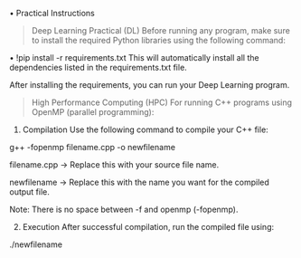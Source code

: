 • Practical Instructions
> Deep Learning Practical (DL)
Before running any program, make sure to install the required Python libraries using the following command:

• !pip install -r requirements.txt
This will automatically install all the dependencies listed in the requirements.txt file.

After installing the requirements, you can run your Deep Learning program.

> High Performance Computing (HPC)
For running C++ programs using OpenMP (parallel programming):

1. Compilation
Use the following command to compile your C++ file:

g++ -fopenmp filename.cpp -o newfilename

filename.cpp → Replace this with your source file name.

newfilename → Replace this with the name you want for the compiled output file.

Note: There is no space between -f and openmp (-fopenmp).

2. Execution
After successful compilation, run the compiled file using:

./newfilename

